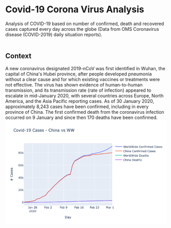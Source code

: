# Covid-19 Corona Virus Analysis
Analysis of COVID-19 based on number of confirmed, death and recovered cases captured every day across the globe (Data from OMS Coronavirus disease (COVID-2019) daily situation reports).<br>
<br>
## Context
A new coronavirus designated 2019-nCoV was first identified in Wuhan, the capital of China's Hubei province, after people developed pneumonia without a clear cause and for which existing vaccines or treatments were not effective. The virus has shown evidence of human-to-human transmission, and its transmission rate (rate of infection) appeared to escalate in mid-January 2020, with several countries across Europe, North America, and the Asia Pacific reporting cases.
As of 30 January 2020, approximately 8,243 cases have been confirmed, including in every province of China. The first confirmed death from the coronavirus infection occurred on 9 January and since then 170 deaths have been confirmed.
<br> 
<img src='https://github.com/Jaymo-Muigai/Jupyter-Notebook-DS/blob/master/10_Corona_Virus_Analysis/Covid-19_cases.png'>
